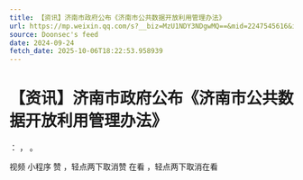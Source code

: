 ```yaml
---
title: 【资讯】济南市政府公布《济南市公共数据开放利用管理办法》
url: https://mp.weixin.qq.com/s?__biz=MzU1NDY3NDgwMQ==&mid=2247545616&idx=3&sn=2fe05a3e38ffe2a61658814d85e20ece
source: Doonsec's feed
date: 2024-09-24
fetch_date: 2025-10-06T18:22:53.958939
---
```


# 【资讯】济南市政府公布《济南市公共数据开放利用管理办法》

：
，
。

视频
小程序
赞
，轻点两下取消赞
在看
，轻点两下取消在看